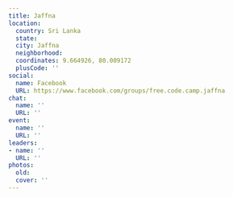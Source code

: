 ```yaml
---
title: Jaffna
location:
  country: Sri Lanka
  state: 
  city: Jaffna
  neighborhood: 
  coordinates: 9.664926, 80.009172
  plusCode: ''
social:
  name: Facebook
  URL: https://www.facebook.com/groups/free.code.camp.jaffna
chat:
  name: ''
  URL: ''
event:
  name: ''
  URL: ''
leaders:
- name: ''
  URL: ''
photos:
  old: 
  cover: ''
---
```

